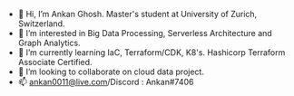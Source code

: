 - 👋 Hi, I’m Ankan Ghosh. Master's student at University of Zurich, Switzerland.
- 👀 I’m interested in Big Data Processing, Serverless Architecture and Graph Analytics.
- 🌱 I’m currently learning IaC, Terraform/CDK, K8's. Hashicorp Terraform Associate Certified.
- 💞️ I’m looking to collaborate on cloud data project.
- 📫 ankan0011@live.com/Discord : Ankan#7406 

<!---
Ankan0011/Ankan0011 is a ✨ special ✨ repository because its `README.md` (this file) appears on your GitHub profile.
You can click the Preview link to take a look at your changes.
--->
